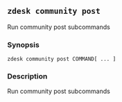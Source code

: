 ## `zdesk community post`

Run community post subcommands

### Synopsis

    zdesk community post COMMAND[ ... ]

### Description

Run community post subcommands

